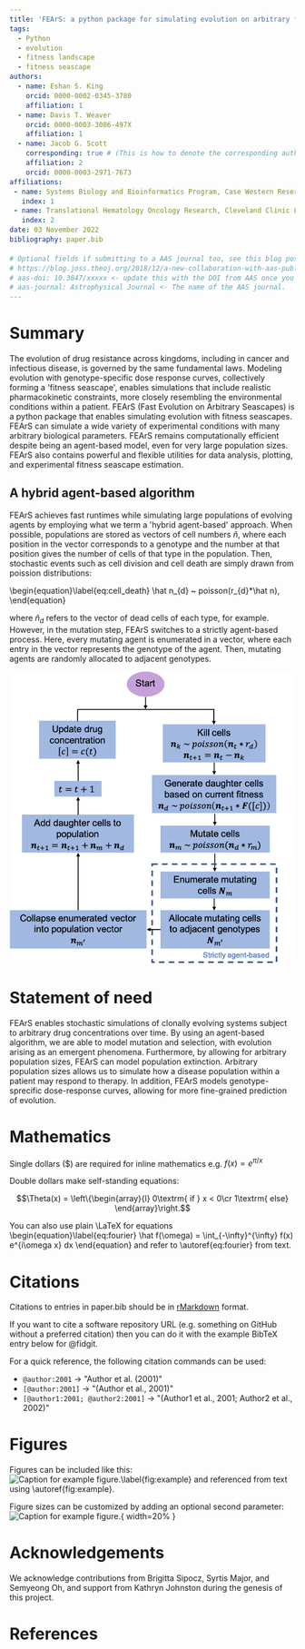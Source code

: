 ```yaml
---
title: 'FEArS: a python package for simulating evolution on arbitrary fitness seascapes'
tags:
  - Python
  - evolution
  - fitness landscape
  - fitness seascape
authors:
  - name: Eshan S. King
    orcid: 0000-0002-0345-3780
    affiliation: 1
  - name: Davis T. Weaver
    orcid: 0000-0003-3086-497X
    affiliation: 1
  - name: Jacob G. Scott
    corresponding: true # (This is how to denote the corresponding author)
    affiliation: 2
    orcid: 0000-0003-2971-7673
affiliations:
 - name: Systems Biology and Bioinformatics Program, Case Western Reserve University School of Medicine, USA
   index: 1
 - name: Translational Hematology Oncology Research, Cleveland Clinic Lerner Research Institute, USA
   index: 2
date: 03 November 2022
bibliography: paper.bib

# Optional fields if submitting to a AAS journal too, see this blog post:
# https://blog.joss.theoj.org/2018/12/a-new-collaboration-with-aas-publishing
# aas-doi: 10.3847/xxxxx <- update this with the DOI from AAS once you know it.
# aas-journal: Astrophysical Journal <- The name of the AAS journal.
---
```


# Summary

The evolution of drug resistance across kingdoms, including in cancer and 
infectious disease, is governed by the same fundamental laws. Modeling 
evolution with genotype-specific dose response curves, collectively forming a
'fitness seascape', enables simulations that include realistic pharmacokinetic 
constraints, more closely resembling the environmental conditions within a 
patient. FEArS (Fast Evolution on Arbitrary Seascapes) is a python package
that enables simulating evolution with fitness seascapes. FEArS can simulate a 
wide variety of experimental conditions with many arbitrary biological 
parameters. FEArS remains computationally efficient despite being an 
agent-based model, even for very large population sizes. FEArS also contains 
powerful and flexible utilities for data analysis, plotting, and experimental
fitness seascape estimation. 

## A hybrid agent-based algorithm

FEArS achieves fast runtimes while simulating large populations of evolving
agents by employing what we term a 'hybrid agent-based' approach. When 
possible, populations are stored as vectors of cell numbers $\hat n$, where each 
position in the vector corresponds to a genotype and the number at that 
position gives the number of cells of that type in the population. Then, 
stochastic events such as cell division and cell death are simply drawn from 
poission distributions:

\begin{equation}\label{eq:cell_death}
  \hat n_{d} ~ poisson(r_{d}*\hat n),
\end{equation}

where $\hat n_{d}$ refers to the vector of dead cells of each type, for example.
However, in the mutation step, FEArS switches to a strictly agent-based process.
Here, every mutating agent is enumerated in a vector, where each entry in the 
vector represents the genotype of the agent. Then, mutating agents are randomly
allocated to adjacent genotypes.

![FEArS algorithm flow chart. The blue dashed box indicates the portion of the algorithm that is strictly agent-based.\label{fig:flowchart}](fears_flow_chart.png)

# Statement of need

FEArS enables stochastic simulations of clonally evolving systems 
subject to arbitrary drug concentrations over time. By using an agent-based
algorithm, we are able to model mutation and selection, with evolution arising 
as an emergent phenomena. Furthermore, by allowing for arbitrary population 
sizes, FEArS can model population extinction. Arbitrary population sizes allows
us to simulate how a disease population within a patient may respond to 
therapy. In addition, FEArS models genotype-sprecific dose-response curves, 
allowing for more fine-grained prediction of evolution.




# Mathematics

Single dollars ($) are required for inline mathematics e.g. $f(x) = e^{\pi/x}$

Double dollars make self-standing equations:

$$\Theta(x) = \left\{\begin{array}{l}
0\textrm{ if } x < 0\cr
1\textrm{ else}
\end{array}\right.$$

You can also use plain \LaTeX for equations
\begin{equation}\label{eq:fourier}
\hat f(\omega) = \int_{-\infty}^{\infty} f(x) e^{i\omega x} dx
\end{equation}
and refer to \autoref{eq:fourier} from text.

# Citations

Citations to entries in paper.bib should be in
[rMarkdown](http://rmarkdown.rstudio.com/authoring_bibliographies_and_citations.html)
format.

If you want to cite a software repository URL (e.g. something on GitHub without a preferred
citation) then you can do it with the example BibTeX entry below for @fidgit.

For a quick reference, the following citation commands can be used:
- `@author:2001`  ->  "Author et al. (2001)"
- `[@author:2001]` -> "(Author et al., 2001)"
- `[@author1:2001; @author2:2001]` -> "(Author1 et al., 2001; Author2 et al., 2002)"

# Figures

Figures can be included like this:
![Caption for example figure.\label{fig:example}](figure.png)
and referenced from text using \autoref{fig:example}.

Figure sizes can be customized by adding an optional second parameter:
![Caption for example figure.](figure.png){ width=20% }

# Acknowledgements

We acknowledge contributions from Brigitta Sipocz, Syrtis Major, and Semyeong
Oh, and support from Kathryn Johnston during the genesis of this project.

# References